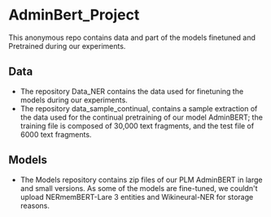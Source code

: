 # AdminBert_Project

This anonymous repo contains data and part of the models finetuned and Pretrained during our experiments. 

## Data
- The repository Data_NER contains the data used for finetuning the models during our experiments.
- The repository data_sample_continual, contains a sample extraction of the data used for the continual pretraining of our model AdminBERT; the training file is composed of 30,000 text fragments, and the test file of 6000 text fragments.

## Models

- The Models repository contains zip files of our PLM AdminBERT in large and small versions. As some of the models are fine-tuned, we couldn't upload NERmemBERT-Lare 3 entities and Wikineural-NER for storage reasons.
